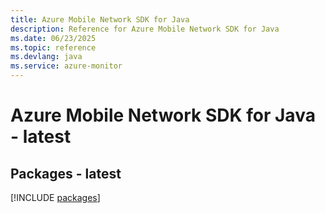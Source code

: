 ```yaml
---
title: Azure Mobile Network SDK for Java
description: Reference for Azure Mobile Network SDK for Java
ms.date: 06/23/2025
ms.topic: reference
ms.devlang: java
ms.service: azure-monitor
---
```

# Azure Mobile Network SDK for Java - latest
## Packages - latest
[!INCLUDE [packages](mobile-network-index.md)]